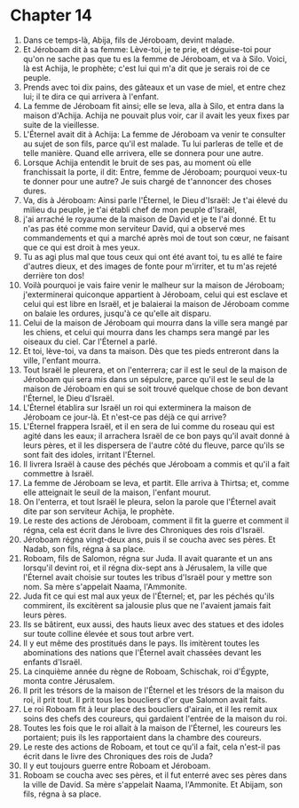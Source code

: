 # Chapter 14

1. Dans ce temps-là, Abija, fils de Jéroboam, devint malade.
2. Et Jéroboam dit à sa femme: Lève-toi, je te prie, et déguise-toi pour qu'on ne sache pas que tu es la femme de Jéroboam, et va à Silo. Voici, là est Achija, le prophète; c'est lui qui m'a dit que je serais roi de ce peuple.
3. Prends avec toi dix pains, des gâteaux et un vase de miel, et entre chez lui; il te dira ce qui arrivera à l'enfant.
4. La femme de Jéroboam fit ainsi; elle se leva, alla à Silo, et entra dans la maison d'Achija. Achija ne pouvait plus voir, car il avait les yeux fixes par suite de la vieillesse.
5. L'Éternel avait dit à Achija: La femme de Jéroboam va venir te consulter au sujet de son fils, parce qu'il est malade. Tu lui parleras de telle et de telle manière. Quand elle arrivera, elle se donnera pour une autre.
6. Lorsque Achija entendit le bruit de ses pas, au moment où elle franchissait la porte, il dit: Entre, femme de Jéroboam; pourquoi veux-tu te donner pour une autre? Je suis chargé de t'annoncer des choses dures.
7. Va, dis à Jéroboam: Ainsi parle l'Éternel, le Dieu d'Israël: Je t'ai élevé du milieu du peuple, je t'ai établi chef de mon peuple d'Israël,
8. j'ai arraché le royaume de la maison de David et je te l'ai donné. Et tu n'as pas été comme mon serviteur David, qui a observé mes commandements et qui a marché après moi de tout son cœur, ne faisant que ce qui est droit à mes yeux.
9. Tu as agi plus mal que tous ceux qui ont été avant toi, tu es allé te faire d'autres dieux, et des images de fonte pour m'irriter, et tu m'as rejeté derrière ton dos!
10. Voilà pourquoi je vais faire venir le malheur sur la maison de Jéroboam; j'exterminerai quiconque appartient à Jéroboam, celui qui est esclave et celui qui est libre en Israël, et je balaierai la maison de Jéroboam comme on balaie les ordures, jusqu'à ce qu'elle ait disparu.
11. Celui de la maison de Jéroboam qui mourra dans la ville sera mangé par les chiens, et celui qui mourra dans les champs sera mangé par les oiseaux du ciel. Car l'Éternel a parlé.
12. Et toi, lève-toi, va dans ta maison. Dès que tes pieds entreront dans la ville, l'enfant mourra.
13. Tout Israël le pleurera, et on l'enterrera; car il est le seul de la maison de Jéroboam qui sera mis dans un sépulcre, parce qu'il est le seul de la maison de Jéroboam en qui se soit trouvé quelque chose de bon devant l'Éternel, le Dieu d'Israël.
14. L'Éternel établira sur Israël un roi qui exterminera la maison de Jéroboam ce jour-là. Et n'est-ce pas déjà ce qui arrive?
15. L'Éternel frappera Israël, et il en sera de lui comme du roseau qui est agité dans les eaux; il arrachera Israël de ce bon pays qu'il avait donné à leurs pères, et il les dispersera de l'autre côté du fleuve, parce qu'ils se sont fait des idoles, irritant l'Éternel.
16. Il livrera Israël à cause des péchés que Jéroboam a commis et qu'il a fait commettre à Israël.
17. La femme de Jéroboam se leva, et partit. Elle arriva à Thirtsa; et, comme elle atteignait le seuil de la maison, l'enfant mourut.
18. On l'enterra, et tout Israël le pleura, selon la parole que l'Éternel avait dite par son serviteur Achija, le prophète.
19. Le reste des actions de Jéroboam, comment il fit la guerre et comment il régna, cela est écrit dans le livre des Chroniques des rois d'Israël.
20. Jéroboam régna vingt-deux ans, puis il se coucha avec ses pères. Et Nadab, son fils, régna à sa place.
21. Roboam, fils de Salomon, régna sur Juda. Il avait quarante et un ans lorsqu'il devint roi, et il régna dix-sept ans à Jérusalem, la ville que l'Éternel avait choisie sur toutes les tribus d'Israël pour y mettre son nom. Sa mère s'appelait Naama, l'Ammonite.
22. Juda fit ce qui est mal aux yeux de l'Éternel; et, par les péchés qu'ils commirent, ils excitèrent sa jalousie plus que ne l'avaient jamais fait leurs pères.
23. Ils se bâtirent, eux aussi, des hauts lieux avec des statues et des idoles sur toute colline élevée et sous tout arbre vert.
24. Il y eut même des prostitués dans le pays. Ils imitèrent toutes les abominations des nations que l'Éternel avait chassées devant les enfants d'Israël.
25. La cinquième année du règne de Roboam, Schischak, roi d'Égypte, monta contre Jérusalem.
26. Il prit les trésors de la maison de l'Éternel et les trésors de la maison du roi, il prit tout. Il prit tous les boucliers d'or que Salomon avait faits.
27. Le roi Roboam fit à leur place des boucliers d'airain, et il les remit aux soins des chefs des coureurs, qui gardaient l'entrée de la maison du roi.
28. Toutes les fois que le roi allait à la maison de l'Éternel, les coureurs les portaient; puis ils les rapportaient dans la chambre des coureurs.
29. Le reste des actions de Roboam, et tout ce qu'il a fait, cela n'est-il pas écrit dans le livre des Chroniques des rois de Juda?
30. Il y eut toujours guerre entre Roboam et Jéroboam.
31. Roboam se coucha avec ses pères, et il fut enterré avec ses pères dans la ville de David. Sa mère s'appelait Naama, l'Ammonite. Et Abijam, son fils, régna à sa place.

